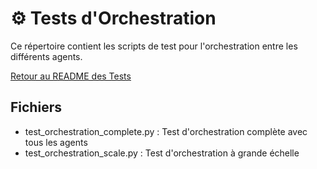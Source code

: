 # ⚙️ Tests d'Orchestration

Ce répertoire contient les scripts de test pour l'orchestration entre les différents agents.

[Retour au README des Tests](../README.md)

## Fichiers

- test_orchestration_complete.py : Test d'orchestration complète avec tous les agents
- test_orchestration_scale.py : Test d'orchestration à grande échelle
